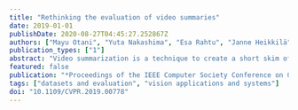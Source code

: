 ```yaml
---
title: "Rethinking the evaluation of video summaries"
date: 2019-01-01
publishDate: 2020-08-27T04:45:27.252867Z
authors: ["Mayu Otani", "Yuta Nakashima", "Esa Rahtu", "Janne Heikkilä", "Janne Heikkila"]
publication_types: ["1"]
abstract: "Video summarization is a technique to create a short skim of the original video while preserving the main stories/content. There exists a substantial interest in automatizing this process due to the rapid growth of the available material. The recent progress has been facilitated by public benchmark datasets, which enable easy and fair comparison of methods. Currently the established evaluation protocol is to compare the generated summary with respect to a set of reference summaries provided by the dataset. In this paper, we will provide in-depth assessment of this pipeline using two popular benchmark datasets. Surprisingly, we observe that randomly generated summaries achieve comparable or better performance to the state-of-the-art. In some cases, the random summaries outperform even the human generated summaries in leave-one-out experiments. Moreover, it turns out that the video segmentation, which is often considered as a fixed pre-processing method, has the most significant impact on the performance measure. Based on our observations, we propose alternative approaches for assessing the importance scores as well as an intuitive visualization of correlation between the estimated scoring and human annotations."
featured: false
publication: "*Proceedings of the IEEE Computer Society Conference on Computer Vision and Pattern Recognition*"
tags: ["datasets and evaluation", "vision applications and systems"]
doi: "10.1109/CVPR.2019.00778"
---
```


